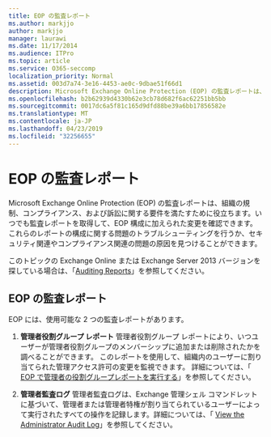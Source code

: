 ```yaml
---
title: EOP の監査レポート
ms.author: markjjo
author: markjjo
manager: laurawi
ms.date: 11/17/2014
ms.audience: ITPro
ms.topic: article
ms.service: O365-seccomp
localization_priority: Normal
ms.assetid: 003d7a74-3e16-4453-ae0c-9dbae51f66d1
description: Microsoft Exchange Online Protection (EOP) の監査レポートは、組織の規制、コンプライアンス、および訴訟に関する要件を満たすために役立ちます。いつでも監査レポートを取得して、EOP 構成に加えられた変更を確認できます。これらのレポートの構成に関する問題のトラブルシューティングを行うか、セキュリティ関連やコンプライアンス関連の問題の原因を見つけることができます。
ms.openlocfilehash: b2b62939d4330b62e3cb78d682f6ac62251bb5bb
ms.sourcegitcommit: 0017dc6a5f81c165d9dfd88be39a6bb17856582e
ms.translationtype: MT
ms.contentlocale: ja-JP
ms.lasthandoff: 04/23/2019
ms.locfileid: "32256655"
---
```

# <a name="auditing-reports-in-eop"></a>EOP の監査レポート

Microsoft Exchange Online Protection (EOP) の監査レポートは、組織の規制、コンプライアンス、および訴訟に関する要件を満たすために役立ちます。いつでも監査レポートを取得して、EOP 構成に加えられた変更を確認できます。これらのレポートの構成に関する問題のトラブルシューティングを行うか、セキュリティ関連やコンプライアンス関連の問題の原因を見つけることができます。
  
このトピックの Exchange Online または Exchange Server 2013 バージョンを探している場合は、「[Auditing Reports](http://technet.microsoft.com/library/2b3e1529-1677-4564-be0b-ce22757ddc0d.aspx)」を参照してください。
  
## <a name="auditing-reports-in-eop"></a>EOP の監査レポート

EOP には、使用可能な 2 つの監査レポートがあります。
  
1. **管理者役割グループ レポート** 管理者役割グループ レポートにより、いつユーザーが管理者役割グループのメンバーシップに追加または削除されたかを調べることができます。 このレポートを使用して、組織内のユーザーに割り当てられた管理アクセス許可の変更を監視できます。 詳細については、「 [EOP で管理者の役割グループレポートを実行する](run-an-administrator-role-group-report-in-eop-eop.md)」を参照してください。
    
2. **管理者監査ログ** 管理者監査ログは、Exchange 管理シェル コマンドレットに基づいて、管理者または管理者特権が割り当てられているユーザーによって実行されたすべての操作を記録します。詳細については、「 [View the Administrator Audit Log](http://technet.microsoft.com/library/5c62072a-556d-4fea-9973-d668c6b9fd57.aspx)」を参照してください。
    

